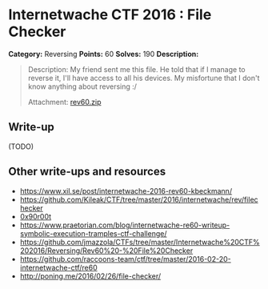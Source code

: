 # Internetwache CTF 2016 : File Checker

**Category:** Reversing
**Points:** 60
**Solves:** 190
**Description:**

> Description: My friend sent me this file. He told that if I manage to reverse it, I'll have access to all his devices. My misfortune that I don't know anything about reversing :/
>
>
> Attachment: [rev60.zip](./rev60.zip)


## Write-up

(TODO)

## Other write-ups and resources

* <https://www.xil.se/post/internetwache-2016-rev60-kbeckmann/>
* <https://github.com/Kileak/CTF/tree/master/2016/internetwache/rev/filechecker>
* [0x90r00t](https://0x90r00t.com/2016/02/22/internetwache-ctf-2016-reverse-60-file-checker-write-up/)
* <https://www.praetorian.com/blog/internetwache-re60-writeup-symbolic-execution-tramples-ctf-challenge/>
* <https://github.com/jmazzola/CTFs/tree/master/Internetwache%20CTF%202016/Reversing/Rev60%20-%20File%20Checker>
* <https://github.com/raccoons-team/ctf/tree/master/2016-02-20-internetwache-ctf/re60>
* <http://poning.me/2016/02/26/file-checker/>
